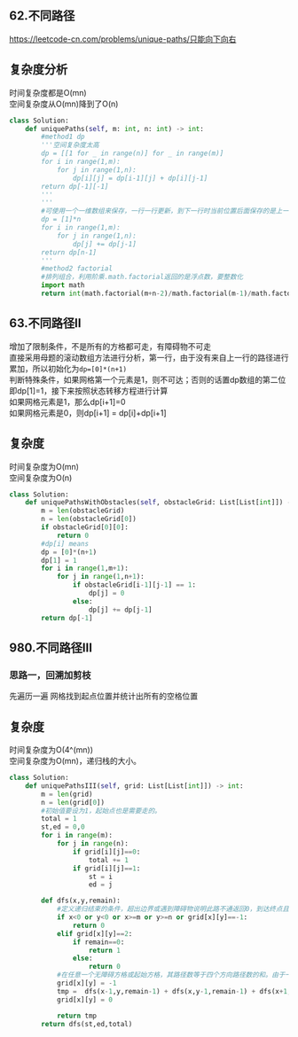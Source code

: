 ## 62.不同路径
https://leetcode-cn.com/problems/unique-paths/只能向下向右
## 复杂度分析
时间复杂度都是O(mn)  
空间复杂度从O(mn)降到了O(n)
```python
class Solution:
    def uniquePaths(self, m: int, n: int) -> int:
        #method1 dp
        '''空间复杂度太高
        dp = [[1 for _ in range(n)] for _ in range(m)]
        for i in range(1,m):
            for j in range(1,n):
                dp[i][j] = dp[i-1][j] + dp[i][j-1]
        return dp[-1][-1]
        '''
        '''
        #可使用一个一维数组来保存，一行一行更新，到下一行时当前位置后面保存的是上一行的结果，不断更新自加为本行的结果。
        dp = [1]*n
        for i in range(1,m):
            for j in range(1,n):
                dp[j] += dp[j-1]
        return dp[n-1]
        '''
        #method2 factorial
        #排列组合，利用阶乘.math.factorial返回的是浮点数，要整数化
        import math
        return int(math.factorial(m+n-2)/math.factorial(m-1)/math.factorial(n-1))
```

## 63.不同路径Ⅱ
增加了限制条件，不是所有的方格都可走，有障碍物不可走  
直接采用母题的滚动数组方法进行分析，第一行，由于没有来自上一行的路径进行累加，所以初始化为`dp=[0]*(n+1)`  
判断特殊条件，如果网格第一个元素是1，则不可达；否则的话置dp数组的第二位即dp[1]=1，接下来按照状态转移方程进行计算  
如果网格元素是1，那么dp[i+1]=0  
如果网格元素是0，则dp[i+1] = dp[i]+dp[i+1]
## 复杂度
时间复杂度为O(mn)  
空间复杂度为O(n)
```python
class Solution:
    def uniquePathsWithObstacles(self, obstacleGrid: List[List[int]]) -> int:
        m = len(obstacleGrid)
        n = len(obstacleGrid[0])
        if obstacleGrid[0][0]:
            return 0
        #dp[i] means
        dp = [0]*(n+1)
        dp[1] = 1
        for i in range(1,m+1):
            for j in range(1,n+1):
                if obstacleGrid[i-1][j-1] == 1:
                    dp[j] = 0
                else:
                    dp[j] += dp[j-1]               
        return dp[-1]
```
## 980.不同路径Ⅲ
### 思路一，回溯加剪枝  
先遍历一遍 网格找到起点位置并统计出所有的空格位置
## 复杂度
时间复杂度为O(4^(mn))  
空间复杂度为O(mn)，递归栈的大小。
```python
class Solution:
    def uniquePathsIII(self, grid: List[List[int]]) -> int:
        m = len(grid)
        n = len(grid[0])
        #初始值要设为1，起始点也是需要走的。
        total = 1
        st,ed = 0,0
        for i in range(m):
            for j in range(n):
                if grid[i][j]==0:
                    total += 1
                if grid[i][j]==1:
                    st = i 
                    ed = j

        def dfs(x,y,remain):
            #定义递归结束的条件，超出边界或遇到障碍物说明此路不通返回0，到达终点且无剩余空格则返回1
            if x<0 or y<0 or x>=m or y>=n or grid[x][y]==-1:
                return 0
            elif grid[x][y]==2:
                if remain==0:
                    return 1
                else:
                    return 0
            #在任意一个无障碍方格或起始方格，其路径数等于四个方向路径数的和。由于一条路径上不能重复走过一个方格，所以要将其置为不进入递归的值，并在四个方向递归结束之后复位。
            grid[x][y] = -1
            tmp =  dfs(x-1,y,remain-1) + dfs(x,y-1,remain-1) + dfs(x+1,y,remain-1) + dfs(x,y+1,remain-1)
            grid[x][y] = 0

            return tmp
        return dfs(st,ed,total)
```
